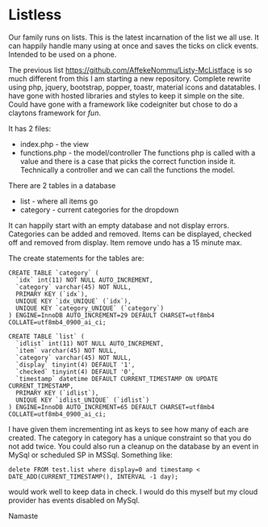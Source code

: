 # Listless

Our family runs on lists. This is the latest incarnation of the list we all use.
It can happily handle many using at once and saves the ticks on click events.
Intended to be used on a phone.

The previous list https://github.com/AffekeNommu/Listy-McListface is so much different from this I am starting a new repository.
Complete rewrite using php, jquery, bootstrap, popper, toastr, material icons and datatables.
I have gone with hosted libraries and styles to keep it simple on the site.
Could have gone with a framework like codeigniter but chose to do a claytons framework for _fun_.

It has 2 files:
* index.php - the view
* functions.php - the model/controller
The functions php is called with a value and there is a case that picks the correct function inside it. Technically a controller and we can call the functions the model.

There are 2 tables in a database
* list - where all items go
* category - current categories for the dropdown

It can happily start with an empty database and not display errors.
Categories can be added and removed.
Items can be displayed, checked off and removed from display.
Item remove undo has a 15 minute max.

The create statements for the tables are:

```
CREATE TABLE `category` (
  `idx` int(11) NOT NULL AUTO_INCREMENT,
  `category` varchar(45) NOT NULL,
  PRIMARY KEY (`idx`),
  UNIQUE KEY `idx_UNIQUE` (`idx`),
  UNIQUE KEY `category_UNIQUE` (`category`)
) ENGINE=InnoDB AUTO_INCREMENT=29 DEFAULT CHARSET=utf8mb4 COLLATE=utf8mb4_0900_ai_ci;

CREATE TABLE `list` (
  `idlist` int(11) NOT NULL AUTO_INCREMENT,
  `item` varchar(45) NOT NULL,
  `category` varchar(45) NOT NULL,
  `display` tinyint(4) DEFAULT '1',
  `checked` tinyint(4) DEFAULT '0',
  `timestamp` datetime DEFAULT CURRENT_TIMESTAMP ON UPDATE CURRENT_TIMESTAMP,
  PRIMARY KEY (`idlist`),
  UNIQUE KEY `idlist_UNIQUE` (`idlist`)
) ENGINE=InnoDB AUTO_INCREMENT=65 DEFAULT CHARSET=utf8mb4 COLLATE=utf8mb4_0900_ai_ci;
```
I have given them incrementing int as keys to see how many of each are created.
The category in category has a unique constraint so that you do not add twice.
You could also run a cleanup on the database by an event in MySql or scheduled SP in MSSql.
Something like:
```
delete FROM test.list where display=0 and timestamp < DATE_ADD(CURRENT_TIMESTAMP(), INTERVAL -1 day);
```
would work well to keep data in check. I would do this myself but my cloud provider has events disabled on MySql.

Namaste
